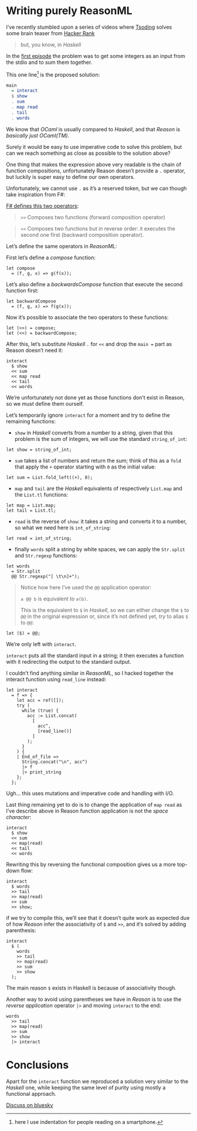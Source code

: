 Writing purely ReasonML
========================

I’ve recently stumbled upon a series of videos where [Tsoding](https://twitter.com/@tsoding) solves some brain teaser from [Hacker Rank](https://www.hackerrank.com/)
> but, you know, in _Haskell_

In the [first episode](https://www.youtube.com/watch?v=h_D4P-KRNKs)
the problem was to get some integers as an input from the stdio and to sum them together.

This one line[^1] is the proposed solution:

```haskell
main
  = interact
  $ show
  . sum
  . map read
  . tail
  . words
```
[^1]: here I use indentation for people reading on a smartphone.

We know that _OCaml_ is usually compared to _Haskell_, and that _Reason_ is *basically just _OCaml_(TM)*.

Surely it would be easy to use imperative code to solve this problem, but can we reach something as close as possible to the solution above?

One thing that makes the expression above very readable is the chain of function compositions, unfortunately Reason doesn’t provide a `.` operator, but luckily is super easy to define our own operators.

Unfortunately, we cannot use `.` as it’s a reserved token, but we can though take inspiration from F#:

[F# defines this two operators](https://docs.microsoft.com/en-us/dotnet/fsharp/language-reference/symbol-and-operator-reference/):
> `>>` Composes two functions (forward composition operator)

> `<<` Composes two functions but in reverse order: it executes the second one first (backward composition operator).

Let’s define the same operators in _ReasonML_:

First let’s define a _compose_ function:

```reason
let compose
  = (f, g, x) => g(f(x));
```
Let’s also define a _backwardsCompose_ function that execute the second function first:
```reason
let backwardCompose
  = (f, g, x) => f(g(x));
```
Now it’s possible to associate the two operators to these functions:

```reason
let (>>) = compose;
let (<<) = backwardCompose;
```

After this, let’s substitute _Haskell_ `.` for `<<` and drop the `main =` part as Reason doesn’t need it:
```reason
interact
  $ show
  << sum
  << map read
  << tail
  << words
```

We’re unfortunately not done yet as those functions don’t exist in Reason, so we must define them ourself.

Let’s temporarily ignore `interact` for a moment and try to define the remaining functions:

- `show` in _Haskell_ converts from a number to a string, given that this problem is the sum of integers, we will use the standard `string_of_int`:

```reason
let show = string_of_int;
```
- `sum` takes a list of numbers and return the sum; think of this as a `fold` that apply the `+` operator starting with `0` as the initial value:
```reason
let sum = List.fold_left((+), 0);
```

- `map` and `tail` are the _Haskell_ equivalents of respectively `List.map` and the `List.tl` functions:
```reason
let map = List.map;
let tail = List.tl;
```
- `read` is the reverse of `show`: it takes a string and converts it to a number, so what we need here is `int_of_string`:
```reason
let read = int_of_string;
```
- finally `words` split a string by white spaces, we can apply the `Str.split` and `Str.regexp` functions:
```reason
let words
  = Str.split
  @@ Str.regexp("[ \t\n]+");
```
> Notice how here I’ve used the `@@` application operator:
>
> `a @@ b` is equivalent to `a(b)`.
>
> This is the equivalent to `$` in _Haskell_, so we can either change the `$` to `@@` in the original expression or, since it’s not defined yet, *try* to alias `$` to `@@`:
```
let ($) = @@;
```

We’re only left with `interact`.

`interact` puts all the standard input in a string; it then executes a function with it redirecting the output to the standard output.

I couldn’t find anything similar in _ReasonML_, so I hacked together the interact function using `read_line` instead:
```reason
let interact
  = f => {
    let acc = ref([]);
    try (
      while (true) {
        acc := List.concat(
          [
            acc^,
            [read_line()]
          ]
        );
      }
    ) {
    | End_of_file =>
      String.concat("\n", acc^)
      |> f
      |> print_string
    };
  };
```
Ugh... this uses mutations and imperative code and handling with I/O.

Last thing remaining yet to do is to change the application of `map read` as I’ve describe above in Reason function application is not the _space character_:

```reason
interact
  $ show
  << sum
  << map(read)
  << tail
  << words
```
Rewriting this by reversing the functional composition gives us a more top-down flow:
```reason
interact
  $ words
  >> tail
  >> map(read)
  >> sum
  >> show;
```

if we try to compile this, we’ll see that it doesn’t quite work as expected due of how _Reason_ infer the associativity of `$` and `>>`, and it‘s solved by adding parenthesis:
```reason
interact
  $ (
    words
    >> tail
    >> map(read)
    >> sum
    >> show
  );
```
The main reason `$` exists in Haskell is because of associativity though.

Another way to avoid using parentheses we have in _Reason_ is to use the _reverse application_ operator `|>` and moving `interact` to the end:
```reason
words
  >> tail
  >> map(read)
  >> sum
  >> show
  |> interact
```

Conclusions
===========
Apart for the `interact` function we reproduced a solution very similar to the _Haskell_ one, while keeping the same level of purity using mostly a functional approach.

[Discuss on bluesky](https://bsky.app/search?q=https%3A%2F%2Fcristian.tokyo%2Fblog%2FWriting-purely-ReasonML)
